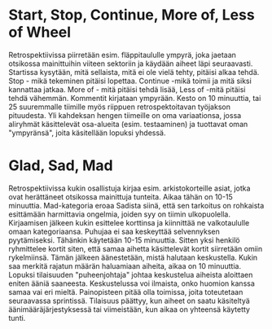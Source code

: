 # Start, Stop, Continue, More of, Less of Wheel

Retrospektiivissa piirretään esim. fläppitaululle ympyrä, joka jaetaan otsikossa mainittuihin viiteen sektoriin ja käydään aiheet läpi seuraavasti. Startissa kysytään, mitä sellaista, mitä ei ole vielä tehty, pitäisi alkaa tehdä. Stop - mikä tekeminen pitäisi lopettaa. Continue -mikä toimii ja mitä siksi kannattaa jatkaa. More of - mitä pitäisi tehdä lisää, Less of -mitä pitäisi tehdä vähemmän. Kommentit kirjataan ympyrään. Kesto on 10 minuuttia, tai 25 suuremmalle tiimille myös riippuen retrospektoitavan työjakson pituudesta. Yli kahdeksan hengen tiimeille on oma variaationsa, jossa aliryhmät käsittelevät osa-alueita (esim. testaaminen) ja tuottavat oman "ympyränsä", joita käsitellään lopuksi yhdessä.

# Glad, Sad, Mad

Retrospektiivissa kukin osallistuja kirjaa esim. arkistokorteille asiat, jotka ovat herättäneet otsikossa mainittuja tunteita. Aikaa tähän on 10-15 minuuttia. Mad-kategoria eroaa Sadista siinä, että sen tarkoitus on rohkaista esittämään harmittavia ongelmia, joiden syy on tiimin ulkopuolella. Kirjaamisen jälkeen kukin esittelee korttinsa ja kiinnittää ne valkotaululle omaan kategoriaansa. Puhujaa ei saa keskeyttää selvennyksen pyytämiseksi. Tähänkin käytetään 10-15 minuuttia. Sitten yksi henkilö ryhmittelee kortit siten, että samaa aihetta käsittelevät kortit siirretään omiin rykelmiinsä. Tämän jälkeen äänestetään, mistä halutaan keskustella. Kukin saa merkitä rajatun määrän haluamiaan aiheita, aikaa on 10 minuuttia. Lopuksi tilaisuuden "puheenjohtaja" johtaa keskustelua aiheista aloittaen eniten ääniä saaneesta. Keskustelussa voi ilmaista, onko huomion kanssa samaa vai eri mieltä. Painopisteen pitää olla toimissa, joita toteutetaan seuraavassa sprintissä. Tilaisuus päättyy, kun aiheet on saatu käsiteltyä äänimääräjärjestyksessä tai viimeistään, kun aikaa on yhteensä käytetty tunti. 

